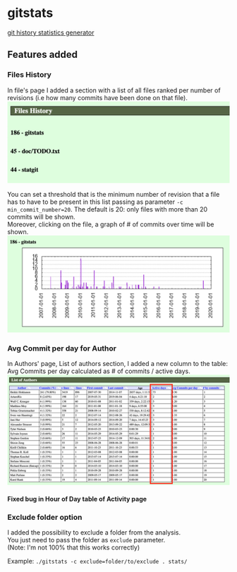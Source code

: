 # gitstats
[git history statistics generator](http://gitstats.sourceforge.net/)

## Features added

### Files History

In file's page I added a section with a list of all files ranked per number of revisions 
(i.e how many commits have been done on that file).
![file-history-section](assets/file-history-section.png)

You can set a threshold that is the minimum number of revision that a file has to have to be present in this list passing as parameter `-c min_commit_number=20`. 
The default is 20: only files with more than 20 commits will be shown.  
Moreover, clicking on the file, a graph of # of commits over time will be shown.
![files-history-graph](assets/files-history-graph.png)



### Avg Commit per day for Author

In Authors' page, List of authors section, I added a new column to the table: Avg Commits per day calculated as # of commits / active days.
![avg-commits-per-day](assets/avg-commits-per-day.png)


#### Fixed bug in Hour of Day table of Activity page


### Exclude folder option

I added the possibility to exclude a folder from the analysis.  
You just need to pass the folder as `exclude` parameter.  
(Note: I'm not 100%  that this works correctly)

Example: `./gitstats -c exclude=folder/to/exclude . stats/`